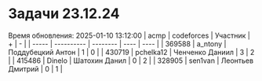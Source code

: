 # Задачи 23.12.24
Время обновления: 2025-01-10 13:12:00
| acmp  | codeforces | Участник | +    | -    |
| ----- | ---------- | -------- | ---- | ---- |
| 369588 | a_ntony | Поддубецкий Антон | 1 | 0 |
| 430719 | pchelka12 | Ченченко Даниил | 3 | 2 |
| 415486 | Dinelo | Шатохин Данил | 0 | 2 |
| 328905 | sen1van | Леонтьев Дмитрий | 0 | 1 |
